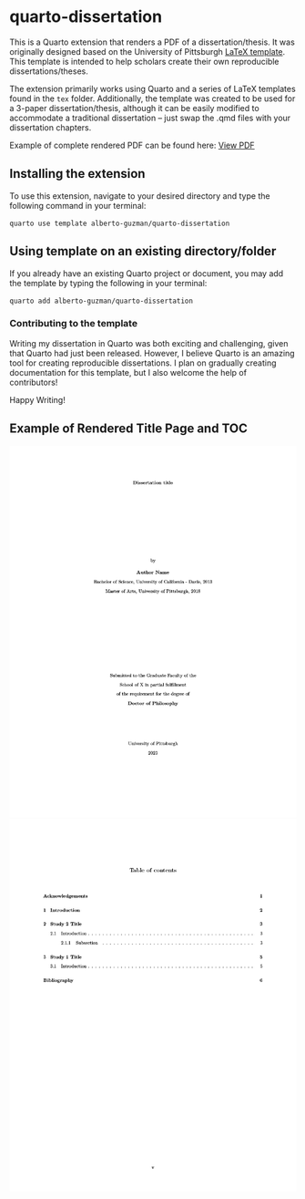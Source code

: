 # quarto-dissertation

This is a Quarto extension that renders a PDF of a dissertation/thesis. It was originally designed based on the University of Pittsburgh [LaTeX template](https://etd.pitt.edu/latex-template). This template is intended to help scholars create their own reproducible dissertations/theses.

The extension primarily works using Quarto and a series of LaTeX templates found in the `tex` folder. Additionally, the template was created to be used for a 3-paper dissertation/thesis, although it can be easily modified to accommodate a traditional dissertation – just swap the .qmd files with your dissertation chapters.

Example of complete rendered PDF can be found here: [View PDF](_book/author_diss.pdf)

## Installing the extension

To use this extension, navigate to your desired directory and type the following command in your terminal:

```{bash}
quarto use template alberto-guzman/quarto-dissertation
```

## Using template on an existing directory/folder

If you already have an existing Quarto project or document, you may add the template by typing the following in your terminal:

```{bash}
quarto add alberto-guzman/quarto-dissertation
```

### Contributing to the template

Writing my dissertation in Quarto was both exciting and challenging, given that Quarto had just been released. However, I believe Quarto is an amazing tool for creating reproducible dissertations. I plan on gradually creating documentation for this template, but I also welcome the help of contributors!

Happy Writing!

## Example of Rendered Title Page and TOC

![Title Page](images/author_diss1024_1.png)
![Table of Contents](images/author_diss1024_5.png)

